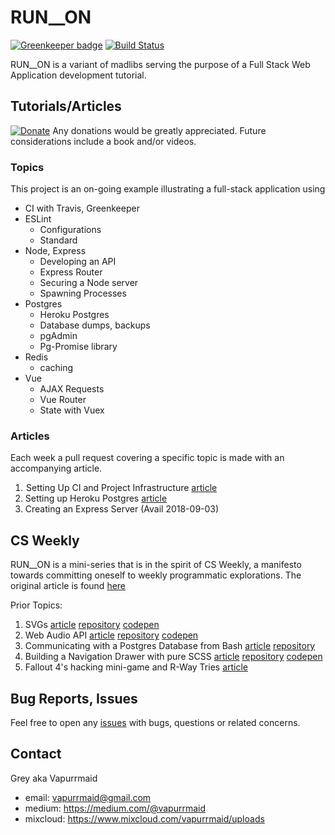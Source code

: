 # RUN__ON

[![Greenkeeper badge](https://badges.greenkeeper.io/vapurrmaid/run__on.svg)](https://greenkeeper.io/)
[![Build Status](https://travis-ci.org/vapurrmaid/run__on.svg?branch=master)](https://travis-ci.org/vapurrmaid/run__on)

RUN__ON is a variant of madlibs serving the purpose of a Full Stack Web Application development tutorial.

## Tutorials/Articles
[![Donate](https://img.shields.io/badge/Donate-PayPal-green.svg)](https://www.paypal.me/vapurrmaid)
Any donations would be greatly appreciated. Future considerations include a book and/or videos.

### Topics
This project is an on-going example illustrating a full-stack application using
- CI with Travis, Greenkeeper
- ESLint
  + Configurations
  + Standard
- Node, Express
  + Developing an API
  + Express Router
  + Securing a Node server
  + Spawning Processes
- Postgres
  + Heroku Postgres
  + Database dumps, backups
  + pgAdmin
  + Pg-Promise library
- Redis
  + caching
- Vue
  + AJAX Requests
  + Vue Router
  + State with Vuex

### Articles
Each week a pull request covering a specific topic is made with an accompanying article.

1.  Setting Up CI and Project Infrastructure [article](https://medium.com/@vapurrmaid/getting-started-with-travis-npm-linting-and-greenkeeper-run-on-part-1-7a2a1a228d3a)
2. Setting up Heroku Postgres [article](https://medium.com/@vapurrmaid/getting-started-with-heroku-postgres-and-pgadmin-run-on-part-2-90d9499ed8fb)
3. Creating an Express Server (Avail 2018-09-03)

## CS Weekly
RUN__ON is a mini-series that is in the spirit of CS Weekly, a manifesto towards committing oneself to weekly programmatic explorations. The original article is found [here](https://medium.com/@vapurrmaid/code-something-weekly-how-and-why-44640d279ca1)

Prior Topics:
1. SVGs [article](https://medium.com/@vapurrmaid/c-s-weekly-1-envelope-svg-dbab242bc28b) [repository](https://github.com/vapurrmaid/cs-weekly-1-svg-envelope) [codepen](https://codepen.io/vapurrmaid/pen/QBdxdR)
2. Web Audio API [article](https://medium.com/@vapurrmaid/c-s-weekly-2-material-wave-visualizer-and-the-web-audio-api-5a16c2af4d3b) [repository](https://github.com/vapurrmaid/cs-weekly-2-material-audio-player) [codepen](https://codepen.io/vapurrmaid/pen/KBmdXz)
3. Communicating with a Postgres Database from Bash [article](https://medium.com/@vapurrmaid/managing-a-music-database-from-the-command-line-3a5b85f414e9) [repository](https://github.com/vapurrmaid/my-music-postgres)
4. Building a Navigation Drawer with pure SCSS [article](https://medium.com/@vapurrmaid/building-a-sassy-navigation-drawer-from-scratch-8b025f86b95e) [repository](https://github.com/vapurrmaid/sassy-nav-drawer) [codepen](https://codepen.io/vapurrmaid/pen/EpORao)
5. Fallout 4's hacking mini-game and R-Way Tries [article](https://medium.com/@vapurrmaid/fun-with-strings-in-js-hacking-fallout-4-with-r-way-tries-d51cf56fa5a9)

## Bug Reports, Issues
Feel free to open any [issues](https://github.com/vapurrmaid/run__on/issues) with bugs, questions or related concerns.

## Contact
Grey aka Vapurrmaid
- email: vapurrmaid@gmail.com
- medium: https://medium.com/@vapurrmaid
- mixcloud: https://www.mixcloud.com/vapurrmaid/uploads
